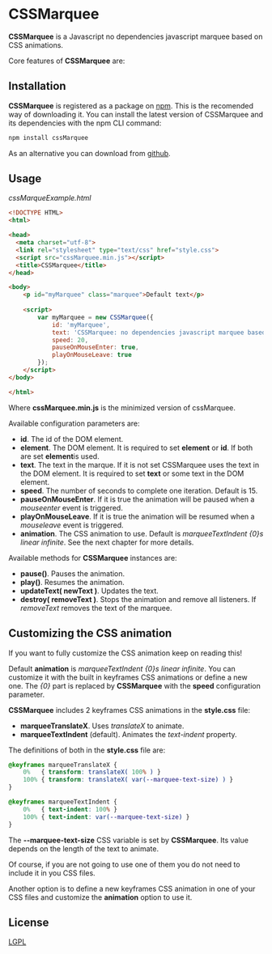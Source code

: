 # CSSMarquee
**CSSMarquee** is a Javascript no dependencies javascript marquee based on CSS animations.

Core features of **CSSMarquee** are:

## Installation

**CSSMarquee** is registered as a package on [npm](https://www.npmjs.com/package/zpt). This is the recomended way of downloading it. You can install the latest version of CSSMarquee and its dependencies with the npm CLI command:

```bash
npm install cssMarquee
```
As an alternative you can download from [github](https://github.com/davidcana/CSSMarquee/archive/master.zip).

## Usage

*cssMarqueExample.html*

```html
<!DOCTYPE HTML>
<html>

<head>
  <meta charset="utf-8">
  <link rel="stylesheet" type="text/css" href="style.css">
  <script src="cssMarquee.min.js"></script>
  <title>CSSMarquee</title>
</head>

<body>
    <p id="myMarquee" class="marquee">Default text</p>
    
    <script>
        var myMarquee = new CSSMarquee({
            id: 'myMarquee',
            text: 'CSSMarquee: no dependencies javascript marquee based on CSS animations.',
            speed: 20,
            pauseOnMouseEnter: true,
            playOnMouseLeave: true
        });
    </script>
</body>

</html>
```

Where **cssMarquee.min.js** is the minimized version of cssMarquee.

Available configuration parameters are:
<ul>
    <li><strong>id</strong>. The id of the DOM element.</li>
    <li><strong>element</strong>. The DOM element. It is required to set <strong>element</strong> or <strong>id</strong>. If both are set <strong>element</strong>is used.</li>
    <li><strong>text</strong>. The text in the marque. If it is not set CSSMarquee uses the text in the DOM element. It is required to set <strong>text</strong> or some text in the DOM element.</li>
    <li><strong>speed</strong>. The number of seconds to complete one iteration. Default is 15.</li>
    <li><strong>pauseOnMouseEnter</strong>. If it is true the animation will be paused when a <em>mouseenter</em> event is triggered.</li>
    <li><strong>playOnMouseLeave</strong>. If it is true the animation will be resumed when a <em>mouseleave</em> event is triggered.</li>
    <li><strong>animation</strong>. The CSS animation to use. Default is <em>marqueeTextIndent {0}s linear infinite</em>. See the next chapter for more details.</li>
</ul>

Available methods for **CSSMarquee** instances are:
<ul>
    <li><strong>pause()</strong>. Pauses the animation.</li>
    <li><strong>play()</strong>. Resumes the animation.</li>
    <li><strong>updateText( newText )</strong>. Updates the text.</li>
    <li><strong>destroy( removeText )</strong>. Stops the animation and remove all listeners. If <em>removeText</em> removes the text of the marquee.</li>
</ul>

## Customizing the CSS animation

If you want to fully customize the CSS animation keep on reading this!

Default <strong>animation</strong> is <em>marqueeTextIndent {0}s linear infinite</em>. You can customize it with the built in keyframes CSS animations or define a new one. The <em>{0}</em> part is replaced by **CSSMarquee** with the <strong>speed</strong> configuration parameter.

**CSSMarquee** includes 2 keyframes CSS animations in the **style.css** file:
<ul>
    <li><strong>marqueeTranslateX</strong>. Uses <em>translateX</em> to animate.</li>
    <li><strong>marqueeTextIndent</strong> (default). Animates the <em>text-indent</em> property.</li>
</ul>

The definitions of both in the **style.css** file are:

```css
@keyframes marqueeTranslateX {
    0%   { transform: translateX( 100% ) }
    100% { transform: translateX( var(--marquee-text-size) ) }
}

@keyframes marqueeTextIndent {
    0%   { text-indent: 100% }
    100% { text-indent: var(--marquee-text-size) }
}
```

The <strong>--marquee-text-size</strong> CSS variable is set by **CSSMarquee**. Its value depends on the length of the text to animate.

Of course, if you are not going to use one of them you do not need to include it in you CSS files.

Another option is to define a new keyframes CSS animation in one of your CSS files and customize the <strong>animation</strong> option to use it.

## License
[LGPL](http://www.gnu.org/licenses/lgpl.html)
